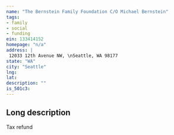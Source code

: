 ```yaml
---
name: "The Bernstein Family Foundation C/O Michael Bernstein"
tags:
- family
- social
- funding
ein: 133414152
homepage: "n/a"
address: |
 12033 12th Avenue NW, \nSeattle, WA 98177
state: "WA"
city: "Seattle"
lng: 
lat: 
description: ""
is_501c3: 
---
```


## Long description

Tax refund

